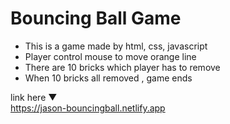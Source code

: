 # Bouncing Ball Game

- This is a game made by html, css, javascript
- Player control mouse to move orange line
- There are 10 bricks which player has to remove
- When 10 bricks all removed , game ends

link here ▼  
https://jason-bouncingball.netlify.app
